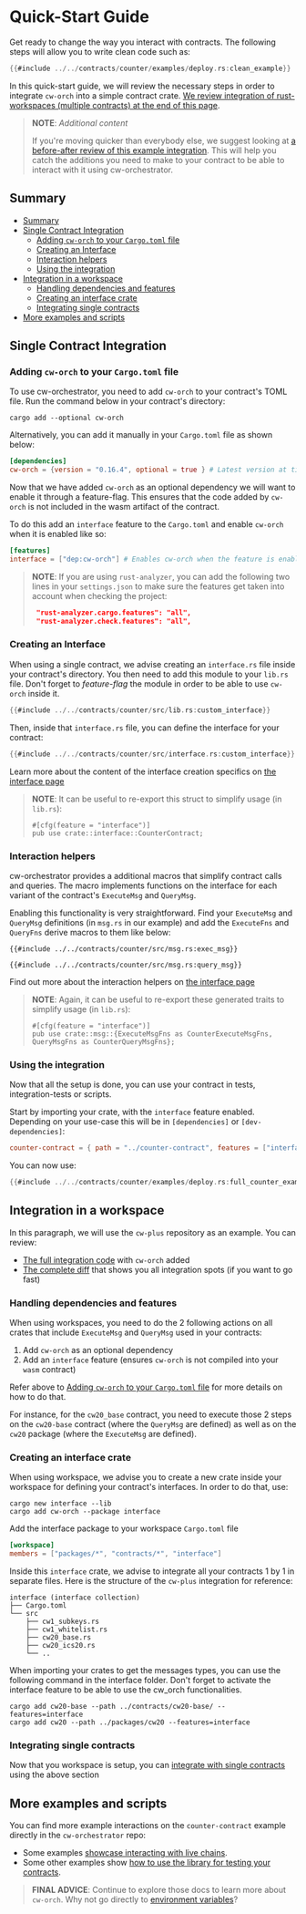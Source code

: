 # Quick-Start Guide <!-- omit in toc -->

Get ready to change the way you interact with contracts. The following steps will allow you to write clean code such as:

```rust
{{#include ../../contracts/counter/examples/deploy.rs:clean_example}}
```

In this quick-start guide, we will review the necessary steps in order to integrate `cw-orch` into a simple contract crate. [We review integration of rust-workspaces (multiple contracts) at the end of this page](#integration-in-a-workspace).

> **NOTE**: *Additional content*
>
>If you're moving quicker than everybody else, we suggest looking at [a before-after review of this example integration](https://github.com/AbstractSDK/cw-orch-counter-example/compare/e0a54b074ca1a894bb6e58276944cf2013d152f2..64623d2141c04e4ba42dc6f9ef1a1daccc932d4a). This will help you catch the additions you need to make to your contract to be able to interact with it using cw-orchestrator.

## Summary

- [Summary](#summary)
- [Single Contract Integration](#single-contract-integration)
  - [Adding `cw-orch` to your `Cargo.toml` file](#adding-cw-orch-to-your-cargotoml-file)
  - [Creating an Interface](#creating-an-interface)
  - [Interaction helpers](#interaction-helpers)
  - [Using the integration](#using-the-integration)
- [Integration in a workspace](#integration-in-a-workspace)
  - [Handling dependencies and features](#handling-dependencies-and-features)
  - [Creating an interface crate](#creating-an-interface-crate)
  - [Integrating single contracts](#integrating-single-contracts)
- [More examples and scripts](#more-examples-and-scripts)

## Single Contract Integration

### Adding `cw-orch` to your `Cargo.toml` file

To use cw-orchestrator, you need to add `cw-orch` to your contract's TOML file. Run the command below in your contract's directory:

```shell
cargo add --optional cw-orch
```

Alternatively, you can add it manually in your `Cargo.toml` file as shown below:

```toml
[dependencies]
cw-orch = {version = "0.16.4", optional = true } # Latest version at time of writing
```

Now that we have added `cw-orch` as an optional dependency we will want to enable it through a feature-flag. This ensures that the code added by `cw-orch` is not included in the wasm artifact of the contract.

To do this add an `interface` feature to the `Cargo.toml` and enable `cw-orch` when it is enabled like so:

```toml
[features]
interface = ["dep:cw-orch"] # Enables cw-orch when the feature is enabled
```

> **NOTE**: If you are using `rust-analyzer`, you can add the following two lines in your `settings.json` to make sure the features get taken into account when checking the project:
>
>    ```json
>     "rust-analyzer.cargo.features": "all",
>     "rust-analyzer.check.features": "all",
>    ```

### Creating an Interface

When using a single contract, we advise creating an `interface.rs` file inside your contract's directory. You then need to add this module to your `lib.rs` file. Don't forget to *feature-flag* the module in order to be able to use `cw-orch` inside it.

```rust
{{#include ../../contracts/counter/src/lib.rs:custom_interface}}
```

Then, inside that `interface.rs` file, you can define the interface for your contract:

```rust
{{#include ../../contracts/counter/src/interface.rs:custom_interface}}

```

Learn more about the content of the interface creation specifics on [the interface page](./contracts/interfaces.md#creating-an-interface)

> **NOTE**: It can be useful to re-export this struct to simplify usage (in `lib.rs`):
>
>    ```rust,ignore
>    #[cfg(feature = "interface")]
>    pub use crate::interface::CounterContract;
>    ```

### Interaction helpers

cw-orchestrator provides a additional macros that simplify contract calls and queries. The macro implements functions on the interface for each variant of the contract's `ExecuteMsg` and `QueryMsg`.

Enabling this functionality is very straightforward. Find your `ExecuteMsg` and `QueryMsg` definitions (in `msg.rs` in our example) and add the `ExecuteFns` and `QueryFns` derive macros to them like below:

```rust,no_run
{{#include ../../contracts/counter/src/msg.rs:exec_msg}}

{{#include ../../contracts/counter/src/msg.rs:query_msg}}
```

Find out more about the interaction helpers on [the interface page](./contracts/interfaces.md#entry-point-function-generation)

> **NOTE**: Again, it can be useful to re-export these generated traits to simplify usage (in `lib.rs`):
>
>    ```rust,ignore
>    #[cfg(feature = "interface")]
>    pub use crate::msg::{ExecuteMsgFns as CounterExecuteMsgFns, QueryMsgFns as CounterQueryMsgFns};
>    ```

### Using the integration

Now that all the setup is done, you can use your contract in tests, integration-tests or scripts.

Start by importing your crate, with the `interface` feature enabled. Depending on your use-case this will be in `[dependencies]` or `[dev-dependencies]`:

```toml
counter-contract = { path = "../counter-contract", features = ["interface"] }
```

You can now use:

```rust
{{#include ../../contracts/counter/examples/deploy.rs:full_counter_example}}
```

## Integration in a workspace

In this paragraph, we will use the `cw-plus` repository as an example. You can review:

- [The full integration code](https://github.com/AbstractSDK/cw-plus) with `cw-orch` added
- [The complete diff](https://github.com/cosmwasm/cw-plus/compare/main...abstractsdk:main) that shows you all integration spots (if you want to go fast)

### Handling dependencies and features

When using workspaces, you need to do the 2 following actions on all crates that include `ExecuteMsg` and `QueryMsg` used in your contracts:

1. Add `cw-orch` as an optional dependency
2. Add an `interface` feature (ensures `cw-orch` is not compiled into your `wasm` contract)

Refer above to [Adding `cw-orch` to your `Cargo.toml` file](#adding-cw-orch-to-your-cargotoml-file) for more details on how to do that.

For instance, for the `cw20_base` contract, you need to execute those 2 steps on the `cw20-base` contract (where the `QueryMsg` are defined) as well as on the `cw20` package (where the `ExecuteMsg` are defined).

### Creating an interface crate

When using workspace, we advise you to create a new crate inside your workspace for defining your contract's interfaces. In order to do that, use:

```shell
cargo new interface --lib
cargo add cw-orch --package interface 
```

Add the interface package to your workspace `Cargo.toml` file

```toml
[workspace]
members = ["packages/*", "contracts/*", "interface"]
```

Inside this `interface` crate, we advise to integrate all your contracts 1 by 1 in separate files. Here is the structure of the `cw-plus` integration for reference:

```path
interface (interface collection)
├── Cargo.toml
└── src
    ├── cw1_subkeys.rs
    ├── cw1_whitelist.rs
    ├── cw20_base.rs
    ├── cw20_ics20.rs
    └── ..
```

When importing your crates to get the messages types, you can use the following command in the interface folder. Don't forget to activate the interface feature to be able to use the cw_orch functionalities.

```shell
cargo add cw20-base --path ../contracts/cw20-base/ --features=interface
cargo add cw20 --path ../packages/cw20 --features=interface
```

### Integrating single contracts

Now that you workspace is setup, you can [integrate with single contracts](#single-contract-integration) using the above section

## More examples and scripts

You can find more example interactions on the `counter-contract` example directly in the `cw-orchestrator` repo:  

- Some examples [showcase interacting with live chains](https://github.com/AbstractSDK/cw-orchestrator/blob/main/contracts/counter/examples/deploy.rs).
- Some other examples show [how to use the library for testing your contracts](https://github.com/AbstractSDK/cw-orchestrator/tree/main/contracts/counter/tests).

> **FINAL ADVICE**: Continue to explore those docs to learn more about `cw-orch`.
> Why not go directly to [environment variables](./contracts/env-variable.md)?

